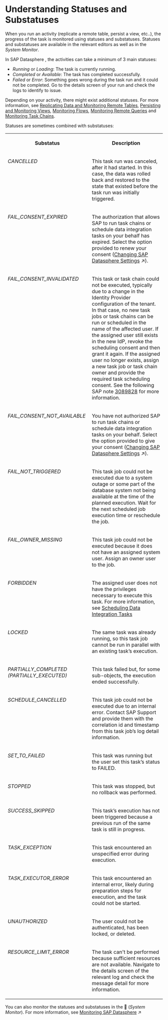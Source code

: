 <!-- loio19cb5bdca7c5412da24bf0ac2badeef7 -->

<link rel="stylesheet" type="text/css" href="../css/sap-icons.css"/>

# Understanding Statuses and Substatuses

When you run an activity \(replicate a remote table, persist a view, etc..\), the progress of the task is monitored using statuses and substatuses. Statuses and substatuses are available in the relevant editors as well as in the *System Monitor*.

In SAP Datasphere , the activities can take a minimum of 3 main statuses:

-   *Running* or *Loading*: The task is currently running.
-   *Completed* or *Available*: The task has completed successfully.
-   *Failed* or *Error*: Something goes wrong during the task run and it could not be completed. Go to the details screen of your run and check the logs to identify to issue.

Depending on your activity, there might exist additional statuses. For more information, see [Replicating Data and Monitoring Remote Tables](replicating-data-and-monitoring-remote-tables-4dd95d7.md), [Persisting and Monitoring Views](persisting-and-monitoring-views-9af04c9.md), [Monitoring Flows](monitoring-flows-b661ea0.md), [Monitoring Remote Queries](monitoring-remote-queries-806d7f0.md) and [Monitoring Task Chains](monitoring-task-chains-4142201.md).

Statuses are sometimes combined with substatuses:


<table>
<tr>
<th valign="top">

Substatus

</th>
<th valign="top">

Description

</th>
</tr>
<tr>
<td valign="top">

*CANCELLED*

</td>
<td valign="top">

This task run was canceled, after it had started. In this case, the data was rolled back and restored to the state that existed before the task run was initially triggered.

</td>
</tr>
<tr>
<td valign="top">

*FAIL\_CONSENT\_EXPIRED*

</td>
<td valign="top">

The authorization that allows SAP to run task chains or schedule data integration tasks on your behalf has expired. Select the option provided to renew your consent \([Changing SAP Datasphere Settings](https://help.sap.com/viewer/ac696daa26f0413db39626bc2971e6c2/DEV_CURRENT/en-US/1084796d09464e78870f32cab8584dfc.html "To view and edit your user profile settings, click your user icon in the shell bar and select Settings. You can control various aspects of the user experience of SAP Datasphere and set data privacy and task scheduling consent options.") :arrow_upper_right:\).

</td>
</tr>
<tr>
<td valign="top">

*FAIL\_CONSENT\_INVALIDATED*

</td>
<td valign="top">

This task or task chain could not be executed, typically due to a change in the Identity Provider configuration of the tenant. In that case, no new task jobs or task chains can be run or scheduled in the name of the affected user. If the assigned user still exists in the new IdP, revoke the scheduling consent and then grant it again. If the assigned user no longer exists, assign a new task job or task chain owner and provide the required task scheduling consent. See the following SAP note [3089828](https://me.sap.com/notes/3089828) for more information.

</td>
</tr>
<tr>
<td valign="top">

*FAIL\_CONSENT\_NOT\_AVAILABLE*

</td>
<td valign="top">

You have not authorized SAP to run task chains or schedule data integration tasks on your behalf. Select the option provided to give your consent \([Changing SAP Datasphere Settings](https://help.sap.com/viewer/ac696daa26f0413db39626bc2971e6c2/DEV_CURRENT/en-US/1084796d09464e78870f32cab8584dfc.html "To view and edit your user profile settings, click your user icon in the shell bar and select Settings. You can control various aspects of the user experience of SAP Datasphere and set data privacy and task scheduling consent options.") :arrow_upper_right:\).

</td>
</tr>
<tr>
<td valign="top">

*FAIL\_NOT\_TRIGGERED* 

</td>
<td valign="top">

This task job could not be executed due to a system outage or some part of the database system not being available at the time of the planned execution. Wait for the next scheduled job execution time or reschedule the job.

</td>
</tr>
<tr>
<td valign="top">

*FAIL\_OWNER\_MISSING* 

</td>
<td valign="top">

This task job could not be executed because it does not have an assigned system user. Assign an owner user to the job.

</td>
</tr>
<tr>
<td valign="top">

*FORBIDDEN*

</td>
<td valign="top">

The assigned user does not have the privileges necessary to execute this task. For more information, see [Scheduling Data Integration Tasks](scheduling-data-integration-tasks-7fa0762.md)

</td>
</tr>
<tr>
<td valign="top">

*LOCKED*

</td>
<td valign="top">

The same task was already running, so this task job cannot be run in parallel with an existing task’s execution.

</td>
</tr>
<tr>
<td valign="top">

*PARTIALLY\_COMPLETED \(PARTIALLY\_EXECUTED\)*

</td>
<td valign="top">

This task failed but, for some sub-objects, the execution ended successfully.

</td>
</tr>
<tr>
<td valign="top">

*SCHEDULE\_CANCELLED* 

</td>
<td valign="top">

This task job could not be executed due to an internal error. Contact SAP Support and provide them with the correlation id and timestamp from this task job’s log detail information.

</td>
</tr>
<tr>
<td valign="top">

*SET\_TO\_FAILED*

</td>
<td valign="top">

This task was running but the user set this task’s status to FAILED.

</td>
</tr>
<tr>
<td valign="top">

*STOPPED*

</td>
<td valign="top">

This task was stopped, but no rollback was performed.

</td>
</tr>
<tr>
<td valign="top">

*SUCCESS\_SKIPPED*

</td>
<td valign="top">

This task’s execution has not been triggered because a previous run of the same task is still in progress.

</td>
</tr>
<tr>
<td valign="top">

*TASK\_EXCEPTION* 

</td>
<td valign="top">

This task encountered an unspecified error during execution.

</td>
</tr>
<tr>
<td valign="top">

*TASK\_EXECUTOR\_ERROR* 

</td>
<td valign="top">

This task encountered an internal error, likely during preparation steps for execution, and the task could not be started.

</td>
</tr>
<tr>
<td valign="top">

*UNAUTHORIZED*

</td>
<td valign="top">

The user could not be authenticated, has been locked, or deleted.

</td>
</tr>
<tr>
<td valign="top">

*RESOURCE\_LIMIT\_ERROR*

</td>
<td valign="top">

The task can't be performed because sufficient resources are not available. Navigate to the details screen of the relevant log and check the message detail for more information.

</td>
</tr>
</table>

You can also monitor the statuses and substatuses in the <span class="FPA-icons-V3"></span> \(*System Monitor*\). For more information, see [Monitoring SAP Datasphere](https://help.sap.com/viewer/935116dd7c324355803d4b85809cec97/DEV_CURRENT/en-US/28910cded17a42a0bf16225309cb8bf6.html "Users with an administrator role have access to various monitoring logs and views and can, if necessary, create database analysis users to help troubleshoot issues.") :arrow_upper_right:

